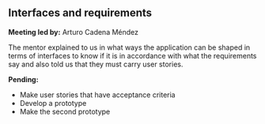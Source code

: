 ## Interfaces and requirements
**Meeting led by:** Arturo Cadena Méndez

The mentor explained to us in what ways the application can be shaped in terms of interfaces to know if it is in accordance with what the requirements say and also told us that they must carry user stories.

**Pending:**
- Make user stories that have acceptance criteria
- Develop a prototype
- Make the second prototype
